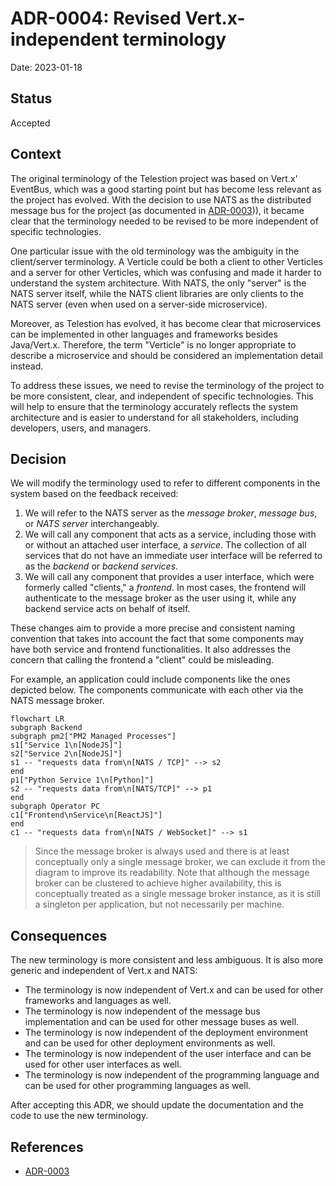# ADR-0004: Revised Vert.x-independent terminology

Date: 2023-01-18

## Status

Accepted

## Context

<!-- The issue that is motivating this decision and any context that influences or constrains the decision. -->

The original terminology of the Telestion project was based on Vert.x' EventBus, which was a good starting point but has become less relevant as the project has evolved. With the decision to use NATS as the distributed message bus for the project (as documented in [ADR-0003]([.//0003-use-nats-as-distributed-message-bus.md))), it became clear that the terminology needed to be revised to be more independent of specific technologies.

One particular issue with the old terminology was the ambiguity in the client/server terminology. A Verticle could be both a client to other Verticles and a server for other Verticles, which was confusing and made it harder to understand the system architecture. With NATS, the only "server" is the NATS server itself, while the NATS client libraries are only clients to the NATS server (even when used on a server-side microservice).

Moreover, as Telestion has evolved, it has become clear that microservices can be implemented in other languages and frameworks besides Java/Vert.x. Therefore, the term "Verticle" is no longer appropriate to describe a microservice and should be considered an implementation detail instead.

To address these issues, we need to revise the terminology of the project to be more consistent, clear, and independent of specific technologies. This will help to ensure that the terminology accurately reflects the system architecture and is easier to understand for all stakeholders, including developers, users, and managers.

## Decision
<!-- The change that we're proposing or have agreed to implement. -->

We will modify the terminology used to refer to different components in the system based on the feedback received:

1. We will refer to the NATS server as the *message broker*, *message bus*, or *NATS server* interchangeably.
2. We will call any component that acts as a service, including those with or without an attached user interface, a *service*. The collection of all services that do not have an immediate user interface will be referred to as the *backend* or *backend services*.
3. We will call any component that provides a user interface, which were formerly called "clients," a *frontend*. In most cases, the frontend will authenticate to the message broker as the user using it, while any backend service acts on behalf of itself.

These changes aim to provide a more precise and consistent naming convention that takes into account the fact that some components may have both service and frontend functionalities. It also addresses the concern that calling the frontend a "client" could be misleading.

For example, an application could include components like the ones depicted below. The components communicate with each other via the NATS message broker.

```mermaid
flowchart LR
subgraph Backend
subgraph pm2["PM2 Managed Processes"]
s1["Service 1\n[NodeJS]"]
s2["Service 2\n[NodeJS]"]
s1 -- "requests data from\n[NATS / TCP]" --> s2
end
p1["Python Service 1\n[Python]"]
s2 -- "requests data from\n[NATS/TCP]" --> p1
end
subgraph Operator PC
c1["Frontend\nService\n[ReactJS]"]
end
c1 -- "requests data from\n[NATS / WebSocket]" --> s1
```

> Since the message broker is always used and there is at least conceptually only a single message broker, we can exclude it from the diagram to improve its readability. Note that although the message broker can be clustered to achieve higher availability, this is conceptually treated as a single message broker instance, as it is still a singleton per application, but not necessarily per machine.

## Consequences
<!-- What becomes easier, or more difficult to do and any risks introduced by the change that will need to be mitigated? -->

The new terminology is more consistent and less ambiguous. It is also more generic and independent of Vert.x and NATS:

- The terminology is now independent of Vert.x and can be used for other frameworks and languages as well.
- The terminology is now independent of the message bus implementation and can be used for other message buses as well.
- The terminology is now independent of the deployment environment and can be used for other deployment environments as well.
- The terminology is now independent of the user interface and can be used for other user interfaces as well.
- The terminology is now independent of the programming language and can be used for other programming languages as well.

After accepting this ADR, we should update the documentation and the code to use the new terminology.


## References

- [ADR-0003](./0003-use-nats-as-distributed-message-bus.md)

